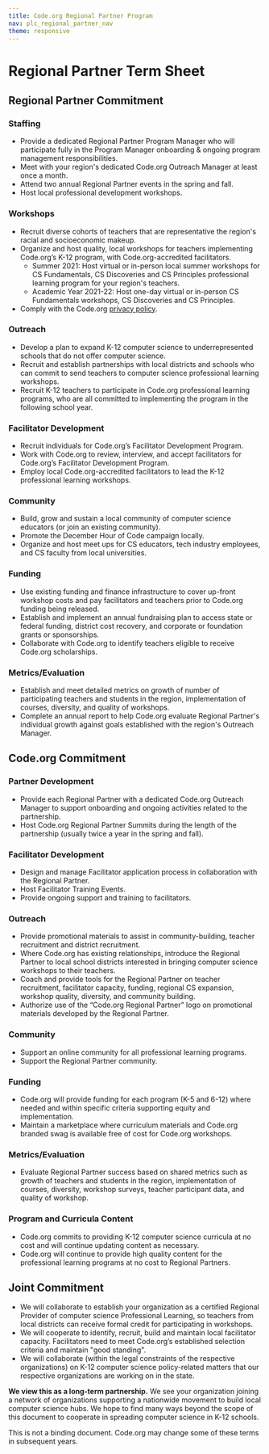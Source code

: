 ```yaml
---
title: Code.org Regional Partner Program
nav: plc_regional_partner_nav
theme: responsive
---
```


# Regional Partner Term Sheet #



## Regional Partner Commitment

### Staffing ###
* Provide a dedicated Regional Partner Program Manager who will participate fully in the Program Manager onboarding & ongoing program management responsibilities.
* Meet with your region's dedicated Code.org Outreach Manager at least once a month.
* Attend two annual Regional Partner events in the spring and fall.
* Host local professional development workshops. 



### Workshops ###
- Recruit diverse cohorts of teachers that are representative the region's racial and socioeconomic makeup.
- Organize and host quality, local workshops for teachers implementing Code.org’s K-12 program, with Code.org-accredited facilitators. 
	- Summer 2021: Host virtual or in-person local summer workshops for CS Fundamentals, CS Discoveries and CS Principles professional learning program for your region's teachers.
	- Academic Year 2021-22: Host one-day virtual or in-person CS Fundamentals workshops, CS Discoveries and CS Principles.
- Comply with the Code.org <a href="/privacy" target=_blank>privacy policy</a>.

### Outreach ###
- Develop a plan to expand K-12 computer science to underrepresented schools that do not offer computer science. 
- Recruit and establish partnerships with local districts and schools who can commit to send teachers to computer science professional learning workshops.
- Recruit K-12 teachers to participate in Code.org professional learning programs, who are all committed to implementing the program in the following school year.   

### Facilitator Development ###
- Recruit individuals for Code.org’s Facilitator Development Program.
- Work with Code.org to review, interview, and accept facilitators for Code.org’s Facilitator Development Program. 
- Employ local Code.org-accredited facilitators to lead the K-12 professional learning workshops.

### Community ###
- Build, grow and sustain a local community of computer science educators (or join an existing community).
- Promote the December Hour of Code campaign locally.
- Organize and host meet ups for CS educators, tech industry employees, and CS faculty from local universities.
	
### Funding ###
- Use existing funding and finance infrastructure to cover up-front workshop costs and pay facilitators and teachers prior to Code.org funding being released.
- Establish and implement an annual fundraising plan to access state or federal funding, district cost recovery, and corporate or foundation grants or sponsorships. 
- Collaborate with Code.org to identify teachers eligible to receive Code.org scholarships.

### Metrics/Evaluation ###
- Establish and meet detailed metrics on growth of number of participating teachers and students in the region, implementation of courses, diversity, and quality of workshops.
- Complete an annual report to help Code.org evaluate Regional Partner's individual growth against goals established with the region's Outreach Manager.




## Code.org Commitment

### Partner Development ###
- Provide each Regional Partner with a dedicated Code.org Outreach Manager to support onboarding and ongoing activities related to the partnership.
- Host Code.org Regional Partner Summits during the length of the partnership (usually twice a year in the spring and fall). 


### Facilitator Development ###
- Design and manage Facilitator application process in collaboration with the Regional Partner.
- Host Facilitator Training Events.
- Provide ongoing support and training to facilitators.



### Outreach ###
- Provide promotional materials to assist in community-building, teacher recruitment and district recruitment.
- Where Code.org has existing relationships, introduce the Regional Partner to local school districts interested in bringing computer science workshops to their teachers.
- Coach and provide tools for the Regional Partner on teacher recruitment, facilitator capacity, funding, regional CS expansion, workshop quality, diversity, and community building.
- Authorize use of the “Code.org Regional Partner” logo on promotional materials developed by the Regional Partner.


### Community ###
- Support an online community for all professional learning programs.
- Support the Regional Partner community.

### Funding ###
- Code.org will provide funding for each program (K-5 and 6-12) where needed and within specific criteria supporting equity and implementation. 
- Maintain a marketplace where curriculum materials and Code.org branded swag is available free of cost for Code.org workshops.


### Metrics/Evaluation ###
- Evaluate Regional Partner success based on shared metrics such as growth of teachers and students in the region, implementation of courses, diversity, workshop surveys, teacher participant data, and quality of workshop.

### Program and Curricula Content ###
- Code.org commits to providing K-12 computer science curricula at no cost and will continue updating content as necessary.
- Code.org will continue to provide high quality content for the professional learning programs at no cost to Regional Partners.

## Joint Commitment
- We will collaborate to establish your organization as a certified Regional Provider of computer science Professional Learning, so teachers from local districts can receive formal credit for participating in workshops.
- We will cooperate to identify, recruit, build and maintain local facilitator capacity. Facilitators need to meet Code.org’s established selection criteria and maintain "good standing".
- We will collaborate (within the legal constraints of the respective organizations) on K-12 computer science policy-related matters that our respective organizations are working on in the state.  

**We view this as a long-term partnership.**
We see your organization joining a network of organizations supporting a nationwide movement to build local computer science hubs. We hope to find many ways beyond the scope of this document to cooperate in spreading computer science in K-12 schools.


This is not a binding document. Code.org may change some of these terms in subsequent years.
